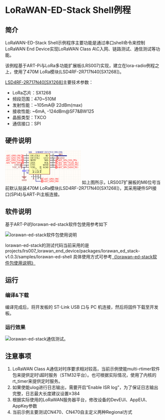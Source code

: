 # LoRaWAN-ED-Stack Shell例程

## 简介

LoRaWAN-ED-Stack Shell示例程序主要功能是通过串口shell命令来控制LoRaWAN End Device实现LoRaWAN Class A\C入网、链路测试、通信测试等功能。

该例程基于ART-Pi与LoRa多功能扩展板(LRS007)实现，建立在lora-radio例程之上，使用了470M LoRa模块(LSD4RF-2R717N40[SX1268])。

[LSD4RF-2R717N40[SX1268]](http://bbs.lierda.com/forum.php?mod=viewthread&tid=87)主要技术参数：

- LoRa芯片：SX1268
- 频段范围：470~510M
- 发射性能：~105mA@ 22dBm(max)
- 接收性能:  ~6mA, -124dBm@SF7&BW125
- 晶振类型：TXCO
- 通信接口：SPI

## 硬件说明
<img src="./figures/LoRa-Shield_LRS007_RF_A_SCH_SX126x.png" alt="LED 连接单片机引脚" style="zoom: 50%;" />
如上图所示，LRS007扩展板的M6位号当前默认贴装470M LoRa模块(LSD4RF-2R717N40[SX1268])，其采用硬件SPI接口(SPI4)与ART-Pi主板连接。

## 软件说明

基于ART-Pi的lorawan-ed-stack软件包使用参考如下

![lorawan-ed-stack软件包使用说明](./figures/lorawan-ed-stack-manual-for-art-pi.gif)

lorawan-ed-stack的测试代码当前采用的是 projects/lrs007_lorawan_end_device/packages/lorawan_ed_stack-v1.0.3/samples/lorawan-ed-shell
具体使用方式可参考[《lorawan-ed-stack软件包使用说明》](https://github.com/Forest-Rain/lorawan-ed-stack/tree/master/doc)


## 运行
### 编译&下载

编译完成后，将开发板的 ST-Link USB 口与 PC 机连接，然后将固件下载至开发板。

### 运行效果

![lorawan-ed-stack通信测试](./figures/lorawan-ed-stack-testl-llcc68-cn470s.gif)。

## 注意事项

1. LoRaWAN Class A通信对时序要求相对较高，当前示例使能multi-rtimer软件包来提供定时\超时服务（STM32平台）。也可根据实际情况，使用了内核的rt_timer来提供定时服务。
2. 如果使能ulog进行日志输出，需要开启“Enable ISR log”，为了保证日志输出完整，日志最大长度建议设置≥384
3. 根据实际使用的LoRaWAN服务器平台，修改设备的DevEUI、AppEUI、AppKey参数
4. 当前示例主要测试CN470、CN470自主定义两种Regional方式

